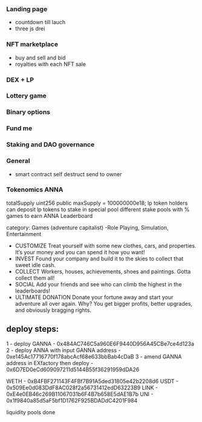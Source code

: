### Landing page
- countdown till lauch
- three js drei

### NFT marketplace

- buy and sell and bid
- royalties with each NFT sale

### DEX + LP
### Lottery game
### Binary options
### Fund me
### Staking and DAO governance

### General
- smart contract self destruct send to owner


### Tokenomics ANNA
totalSupply uint256 public maxSupply = 100000000e18;
lp token holders can deposit lp tokens to stake in special pool
different stake pools with %
games to earn ANNA
Leaderboard

category: Games (adventure capitalist)
-Role Playing, Simulation, Entertainment
- CUSTOMIZE Treat yourself with some new clothes, cars, and properties. It’s your money and you can spend it how you want!
- INVEST Found your company and build it to the skies to collect that sweet idle cash.
- COLLECT Workers, houses, achievements, shoes and paintings. Gotta collect them all!
- SOCIAL Add your friends and see who can climb the highest in the leaderboards!
- ULTIMATE DONATION Donate your fortune away and start your adventure all over again. Why? You get bigger profits, better upgrades, and obviously bragging rights.


## deploy steps:
1 - deploy GANNA - 0x484AC746C5a960E6F9440D956A45CBe7ce4d123a
2 - deploy ANNA with input GANNA address - 0xe145Ac17716770f178abcAcf68e633bbBab4cDaB
3 - amend GANNA address in EXfactory then deploy - 0x6D7ED0eCd609097211d5144B55f36291959dDA26

WETH - 0xB4FBF271143F4FBf7B91A5ded31805e42b2208d6
USDT - 0x509Ee0d083DdF8AC028f2a56731412edD63223B9
LINK - 0xE4e0EB46c269B11067031b6F4B7b658E5dAE1B7b
UNI - 0x1f9840a85d5aF5bf1D1762F925BDADdC4201F984

liquidity pools done